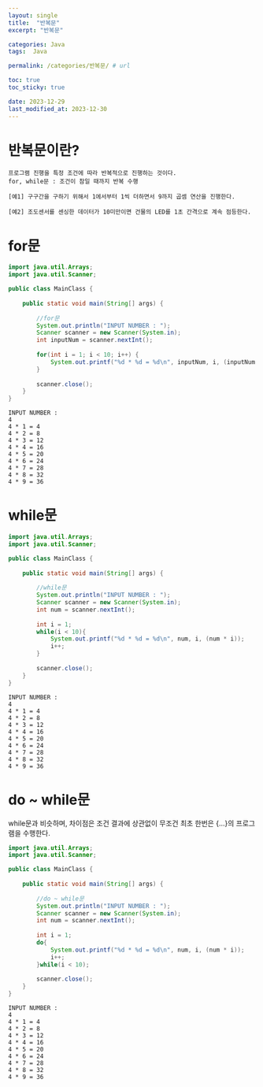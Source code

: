 ```yaml
---
layout: single
title:  "반복문"
excerpt: "반복문"

categories: Java
tags:  Java

permalink: /categories/반복문/ # url

toc: true
toc_sticky: true

date: 2023-12-29
last_modified_at: 2023-12-30
---
```


# 반복문이란? 

```
프로그램 진행을 특정 조건에 따라 반복적으로 진행하는 것이다.
for, while문 : 조건이 참일 때까지 반복 수행

[예1] 구구간을 구하기 위해서 1에서부터 1씩 더하면서 9까지 곱셈 연산을 진행한다.

[예2] 조도센서를 센싱한 데이터가 10미만이면 건물의 LED를 1초 간격으로 계속 점등한다.
```

# for문

```java
import java.util.Arrays;
import java.util.Scanner;

public class MainClass {
	
	public static void main(String[] args) {
	
		//for문
		System.out.println("INPUT NUMBER : ");
		Scanner scanner = new Scanner(System.in);
		int inputNum = scanner.nextInt();
		
		for(int i = 1; i < 10; i++) {
			System.out.printf("%d * %d = %d\n", inputNum, i, (inputNum * i));
		}
		
		scanner.close();
	}
}
```
    INPUT NUMBER : 
    4
    4 * 1 = 4
    4 * 2 = 8
    4 * 3 = 12
    4 * 4 = 16
    4 * 5 = 20
    4 * 6 = 24
    4 * 7 = 28
    4 * 8 = 32
    4 * 9 = 36

# while문

```java
import java.util.Arrays;
import java.util.Scanner;

public class MainClass {
	
	public static void main(String[] args) {
	
		//while문
		System.out.println("INPUT NUMBER : ");
		Scanner scanner = new Scanner(System.in);
		int num = scanner.nextInt();
		
		int i = 1;
		while(i < 10){
			System.out.printf("%d * %d = %d\n", num, i, (num * i));
			i++;
		}
		
		scanner.close();
	}
}
```
    INPUT NUMBER : 
    4
    4 * 1 = 4
    4 * 2 = 8
    4 * 3 = 12
    4 * 4 = 16
    4 * 5 = 20
    4 * 6 = 24
    4 * 7 = 28
    4 * 8 = 32
    4 * 9 = 36

# do ~ while문
while문과 비슷하며, 차이점은 조건 결과에 상관없이 무조건 최초 한번은 {...}의 프로그램을 수행한다.

```java
import java.util.Arrays;
import java.util.Scanner;

public class MainClass {
	
	public static void main(String[] args) {
	
		//do ~ while문
		System.out.println("INPUT NUMBER : ");
		Scanner scanner = new Scanner(System.in);
		int num = scanner.nextInt();
		
		int i = 1;
		do{
			System.out.printf("%d * %d = %d\n", num, i, (num * i));
			i++;
		}while(i < 10);
		
		scanner.close();
	}
}
```
    INPUT NUMBER : 
    4
    4 * 1 = 4
    4 * 2 = 8
    4 * 3 = 12
    4 * 4 = 16
    4 * 5 = 20
    4 * 6 = 24
    4 * 7 = 28
    4 * 8 = 32
    4 * 9 = 36
